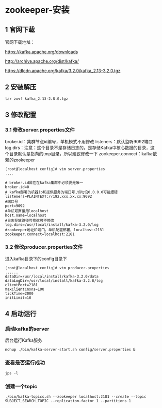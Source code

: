 # zookeeper-安装

## 1 官网下载

官网下载地址：

https://kafka.apache.org/downloads      

http://archive.apache.org/dist/kafka/ 

https://dlcdn.apache.org/kafka/3.2.0/kafka_2.13-3.2.0.tgz

## 2 安装解压

```shell
tar zxvf kafka_2.13-2.8.0.tgz
```

## 3 修改配置

### 3.1 修改server.properties文件

broker.id：集群节点id编号，单机模式不用修改
listeners：默认监听9092端口
log.dirs：注意：这个目录不是存储日志的，是存储Kafka中核心数据的目录，这个目录默认是指向的tmp目录，所以建议修改一下
zookeeper.connect：kafka依赖的zookeeper

```shell
[root@localhost config]# vim server.properties
....

# broker.id属性在kafka集群中必须要是唯一
broker.id=0 
# kafka部署的机器ip和提供服务的端口号,切勿设0.0.0.0可能报错
listeners=PLAINTEXT://192.xxx.xx.xx:9092
#端口号
port=9092 
#单机可直接用localhost
host.name=localhost 
#日志存放路径可修改可不修改
log.dirs=/usr/local/install/kafka-3.2.0/log 
#zookeeper地址和端口，单机配置部署，localhost:2181 
zookeeper.connect=localhost:2181 
```

### 3.2 修改producer.properties文件

 进入kafka目录下的config目录下

```shell
[root@localhost config]# vim producer.properties
......
dataDir=/usr/local/install/kafka-3.2.0/data
dataLogDir=/usr/local/install/kafka-3.2.0/log
clientPort=2181 
maxClientCnxns=100 
tickTime=2000 
initLimit=10
```

## 4 启动运行

### 启动kafka的server

后台运行Kafka服务

```shell
nohup ./bin/kafka-server-start.sh config/server.properties &
```

### 查看是否运行成功

```shell
jps -l
```

### 创建一个topic

```shell
./bin/kafka-topics.sh --zookeeper localhost:2181 --create --topic SUBJECT_SEARCH_TOPIC --replication-factor 1 --partitions 1
```

